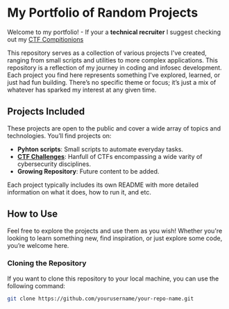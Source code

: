 # My Portfolio of Random Projects

Welcome to my portfolio! - If your a **technical recruiter** I suggest checking out my [CTF Compitionions](https://github.com/Nicholas-Heitman/Portfolio/tree/main/CTF%20Competitions)

This repository serves as a collection of various projects I've created, ranging from small scripts and utilities to more complex applications.
This repository is a reflection of my journey in coding and infosec development. Each project you find here represents something I've explored, learned, or just had fun building. 
There’s no specific theme or focus; it’s just a mix of whatever has sparked my interest at any given time.

## Projects Included
These projects are open to the public and cover a wide array of topics and technologies.
You’ll find projects on:

- **Pyhton scripts**: Small scripts to automate everyday tasks.
- **[CTF Challenges](https://github.com/Nicholas-Heitman/Portfolio/tree/main/CTF%20Competitions)**: Hanfull of CTFs encompassing a wide varity of cybersecurity disciplines.
- **Growing Repository**: Future content to be added.

Each project typically includes its own README with more detailed information on what it does, how to run it, and etc.

## How to Use

Feel free to explore the projects and use them as you wish! Whether you're looking to learn something new, find inspiration, or just explore some code, you’re welcome here.

### Cloning the Repository

If you want to clone this repository to your local machine, you can use the following command:

```bash
git clone https://github.com/yourusername/your-repo-name.git
